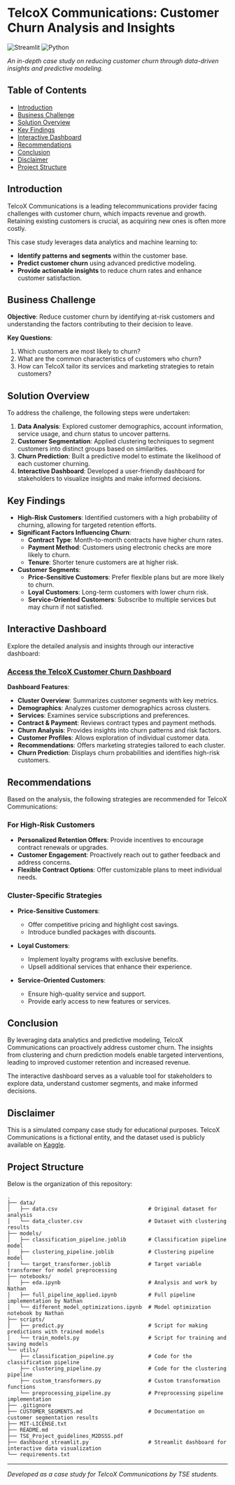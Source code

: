 # TelcoX Communications: Customer Churn Analysis and Insights
![Streamlit](https://img.shields.io/badge/Streamlit-%23FE4B4B.svg?style=for-the-badge&logo=streamlit&logoColor=white)
![Python](https://img.shields.io/badge/python-3670A0?style=for-the-badge&logo=python&logoColor=ffdd54)

*An in-depth case study on reducing customer churn through data-driven insights and predictive modeling.*

## Table of Contents

- [Introduction](#introduction)
- [Business Challenge](#business-challenge)
- [Solution Overview](#solution-overview)
- [Key Findings](#key-findings)
- [Interactive Dashboard](#interactive-dashboard)
- [Recommendations](#recommendations)
- [Conclusion](#conclusion)
- [Disclaimer](#disclaimer)
- [Project Structure](#project-structure)

## Introduction

TelcoX Communications is a leading telecommunications provider facing challenges with customer churn, which impacts revenue and growth. Retaining existing customers is crucial, as acquiring new ones is often more costly.

This case study leverages data analytics and machine learning to:

- **Identify patterns and segments** within the customer base.
- **Predict customer churn** using advanced predictive modeling.
- **Provide actionable insights** to reduce churn rates and enhance customer satisfaction.

## Business Challenge

**Objective**: Reduce customer churn by identifying at-risk customers and understanding the factors contributing to their decision to leave.

**Key Questions**:

1. Which customers are most likely to churn?
2. What are the common characteristics of customers who churn?
3. How can TelcoX tailor its services and marketing strategies to retain customers?

## Solution Overview

To address the challenge, the following steps were undertaken:

1. **Data Analysis**: Explored customer demographics, account information, service usage, and churn status to uncover patterns.
2. **Customer Segmentation**: Applied clustering techniques to segment customers into distinct groups based on similarities.
3. **Churn Prediction**: Built a predictive model to estimate the likelihood of each customer churning.
4. **Interactive Dashboard**: Developed a user-friendly dashboard for stakeholders to visualize insights and make informed decisions.

## Key Findings

- **High-Risk Customers**: Identified customers with a high probability of churning, allowing for targeted retention efforts.
- **Significant Factors Influencing Churn**:
  - **Contract Type**: Month-to-month contracts have higher churn rates.
  - **Payment Method**: Customers using electronic checks are more likely to churn.
  - **Tenure**: Shorter tenure customers are at higher risk.
- **Customer Segments**:
  - **Price-Sensitive Customers**: Prefer flexible plans but are more likely to churn.
  - **Loyal Customers**: Long-term customers with lower churn risk.
  - **Service-Oriented Customers**: Subscribe to multiple services but may churn if not satisfied.

## Interactive Dashboard

Explore the detailed analysis and insights through our interactive dashboard:

### **[Access the TelcoX Customer Churn Dashboard](https://churnprediction-4cl6vyj5yyguu5w76xzuoe.streamlit.app)**

**Dashboard Features**:

- **Cluster Overview**: Summarizes customer segments with key metrics.
- **Demographics**: Analyzes customer demographics across clusters.
- **Services**: Examines service subscriptions and preferences.
- **Contract & Payment**: Reviews contract types and payment methods.
- **Churn Analysis**: Provides insights into churn patterns and risk factors.
- **Customer Profiles**: Allows exploration of individual customer data.
- **Recommendations**: Offers marketing strategies tailored to each cluster.
- **Churn Prediction**: Displays churn probabilities and identifies high-risk customers.

## Recommendations

Based on the analysis, the following strategies are recommended for TelcoX Communications:

### **For High-Risk Customers**

- **Personalized Retention Offers**: Provide incentives to encourage contract renewals or upgrades.
- **Customer Engagement**: Proactively reach out to gather feedback and address concerns.
- **Flexible Contract Options**: Offer customizable plans to meet individual needs.

### **Cluster-Specific Strategies**

- **Price-Sensitive Customers**:
  - Offer competitive pricing and highlight cost savings.
  - Introduce bundled packages with discounts.

- **Loyal Customers**:
  - Implement loyalty programs with exclusive benefits.
  - Upsell additional services that enhance their experience.

- **Service-Oriented Customers**:
  - Ensure high-quality service and support.
  - Provide early access to new features or services.

## Conclusion

By leveraging data analytics and predictive modeling, TelcoX Communications can proactively address customer churn. The insights from clustering and churn prediction models enable targeted interventions, leading to improved customer retention and increased revenue.

The interactive dashboard serves as a valuable tool for stakeholders to explore data, understand customer segments, and make informed decisions.

## Disclaimer

This is a simulated company case study for educational purposes. TelcoX Communications is a fictional entity, and the dataset used is publicly available on [Kaggle](https://www.kaggle.com/datasets/blastchar/telco-customer-churn).


## Project Structure

Below is the organization of this repository:

```{bash}
.
├── data/
│   ├── data.csv                             # Original dataset for analysis
│   └── data_cluster.csv                     # Dataset with clustering results
├── models/
│   ├── classification_pipeline.joblib       # Classification pipeline model
│   ├── clustering_pipeline.joblib           # Clustering pipeline model
│   └── target_transformer.joblib            # Target variable transformer for model preprocessing
├── notebooks/
│   ├── eda.ipynb                            # Analysis and work by Nathan
│   ├── full_pipeline_applied.ipynb          # Full pipeline implementation by Nathan
│   └── different_model_optimizations.ipynb  # Model optimization notebook by Nathan
├── scripts/
│   ├── predict.py                           # Script for making predictions with trained models
│   └── train_models.py                      # Script for training and saving models
└── utils/
    ├── classification_pipeline.py           # Code for the classification pipeline
    ├── clustering_pipeline.py               # Code for the clustering pipeline
    ├── custom_transformers.py               # Custom transformation functions
    └── preprocessing_pipeline.py            # Preprocessing pipeline implementation
├── .gitignore
├── CUSTOMER_SEGMENTS.md                     # Documentation on customer segmentation results
├── MIT-LICENSE.txt
├── README.md
├── TSE_Project_guidelines_M2DSSS.pdf
├── dashboard_streamlit.py                   # Streamlit dashboard for interactive data visualization
└── requirements.txt
```


---

*Developed as a case study for TelcoX Communications by TSE students.*
